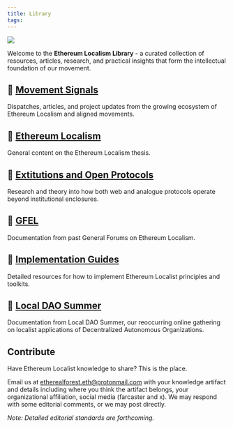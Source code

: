 ```yaml
---
title: Library
tags:
---
```

![](assets/library.png)

Welcome to the **Ethereum Localism Library** - a curated collection of resources, articles, research, and practical insights that form the intellectual foundation of our movement.

## 📰 [Movement Signals](library/Movement-Signals)
Dispatches, articles, and project updates from the growing ecosystem of Ethereum Localism and aligned movements.

## 📁 [Ethereum Localism](library/Ethereum-Localism)
General content on the Ethereum Localism thesis.

## 📁 [Extitutions and Open Protocols](library/Extitutions-and-Open-Protocols)
Research and theory into how both web and analogue protocols operate beyond institutional enclosures.

## 📁 [GFEL](library/GFEL)
Documentation from past General Forums on Ethereum Localism.

## 📁 [Implementation Guides](library/Implementation-Guides)
Detailed resources for how to implement Ethereum Localist principles and toolkits.

## 📁 [Local DAO Summer](library/Local-DAO-Summer)
Documentation from Local DAO Summer, our reoccurring online gathering on localist applications of Decentralized Autonomous Organizations. 

## Contribute

Have Ethereum Localist knowledge to share? This is the place. 

Email us at etherealforest.eth@protonmail.com with your knowledge artifact and details including where you think the artifact belongs, your organizational affiliation, social media (farcaster and x). We may respond with some editorial comments, or we may post directly. 

*Note: Detailed editorial standards are forthcoming.*
